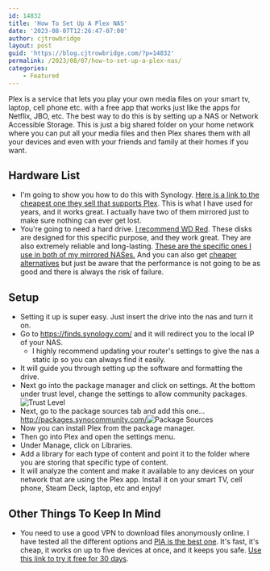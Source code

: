 ```yaml
---
id: 14832
title: 'How To Set Up A Plex NAS'
date: '2023-08-07T12:26:47-07:00'
author: cjtrowbridge
layout: post
guid: 'https://blog.cjtrowbridge.com/?p=14832'
permalink: /2023/08/07/how-to-set-up-a-plex-nas/
categories:
    - Featured
---
```


Plex is a service that lets you play your own media files on your smart tv, laptop, cell phone etc. with a free app that works just like the apps for Netflix, JBO, etc. The best way to do this is by setting up a NAS or Network Accessible Storage. This is just a big shared folder on your home network where you can put all your media files and then Plex shares them with all your devices and even with your friends and family at their homes if you want.

## Hardware List

- I'm going to show you how to do this with Synology. [Here is a link to the cheapest one they sell that supports Plex](https://amzn.to/3YsbMWX). This is what I have used for years, and it works great. I actually have two of them mirrored just to make sure nothing can ever get lost.
- You're going to need a hard drive. [I recommend WD Red](https://amzn.to/3DSnh01). These disks are designed for this specific purpose, and they work great. They are also extremely reliable and long-lasting. [These are the specific ones I use in both of my mirrored NASes.](https://amzn.to/3DSnh01) And you can also get [cheaper alternatives](https://amzn.to/3OKma9c) but just be aware that the performance is not going to be as good and there is always the risk of failure.

## Setup

- Setting it up is super easy. Just insert the drive into the nas and turn it on.
- Go to <https://finds.synology.com/> and it will redirect you to the local IP of your NAS. 
    - I highly recommend updating your router's settings to give the nas a static ip so you can always find it easily.
- It will guide you through setting up the software and formatting the drive.
- Next go into the package manager and click on settings. At the bottom under trust level, change the settings to allow community packages.![Trust Level](https://blog.cjtrowbridge.com/wp-content/uploads/2023/08/trust-level-1-1.jpg)
- Next, go to the package sources tab and add this one... <http://packages.synocommunity.com/>![Package Sources](https://blog.cjtrowbridge.com/wp-content/uploads/2023/08/package-sources-1-1.jpg)
- Now you can install Plex from the package manager.
- Then go into Plex and open the settings menu.
- Under Manage, click on Libraries.
- Add a library for each type of content and point it to the folder where you are storing that specific type of content.
- It will analyze the content and make it available to any devices on your network that are using the Plex app. Install it on your smart TV, cell phone, Steam Deck, laptop, etc and enjoy!

## Other Things To Keep In Mind

- You need to use a good VPN to download files anonymously online. I have tested all the different options and [PIA is the best one](https://www.privateinternetaccess.com/pages/buy-a-vpn/1218buyavpn?invite=U2FsdGVkX186HQf9oL4874AcUyIDEX0qObfUsv5E1v0%2CRagS2uHNEaLV1tf2IeqxPFWUeHs). It's fast, it's cheap, it works on up to five devices at once, and it keeps you safe. [Use this link to try it free for 30 days](https://www.privateinternetaccess.com/pages/buy-a-vpn/1218buyavpn?invite=U2FsdGVkX186HQf9oL4874AcUyIDEX0qObfUsv5E1v0%2CRagS2uHNEaLV1tf2IeqxPFWUeHs).
